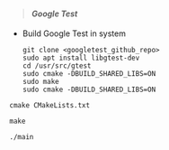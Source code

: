 
> #### _Google Test_ ####

* Build Google Test in system 

  ``` 
  git clone <googletest_github_repo>
  sudo apt install libgtest-dev
  cd /usr/src/gtest
  sudo cmake -DBUILD_SHARED_LIBS=ON
  sudo make
  sudo cmake -DBUILD_SHARED_LIBS=ON
  ```

```cmake CMakeLists.txt ```

```make ```

```./main ```

